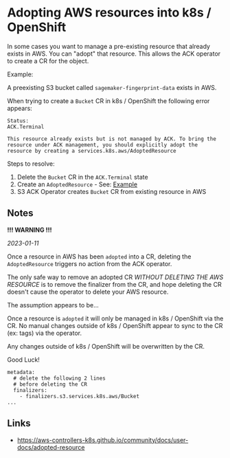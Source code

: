 # Adopting AWS resources into k8s / OpenShift

In some cases you want to manage a pre-existing resource that already exists in AWS. You can "adopt" that resource. This allows the ACK operator to create a CR for the object.

Example:

A preexisting S3 bucket called `sagemaker-fingerprint-data` exists in AWS.

When trying to create a `Bucket` CR in k8s / OpenShift the following error appears:

```
Status:
ACK.Terminal

This resource already exists but is not managed by ACK. To bring the resource under ACK management, you should explicitly adopt the resource by creating a services.k8s.aws/AdoptedResource
```

Steps to resolve:

1. Delete the `Bucket` CR in the `ACK.Terminal` state
1. Create an `AdoptedResource` - See: [Example](adopt-sagemaker-fingerprint-data-cr.yml)
1. S3 ACK Operator creates `Bucket` CR from existing resource in AWS

## Notes

**!!! WARNING !!!**

*2023-01-11*

Once a resource in AWS has been `adopted` into a CR, deleting the
`AdoptedResource` triggers no action from the ACK operator.

The only safe way to remove an adopted CR *WITHOUT DELETING THE AWS
RESOURCE* is to remove the finalizer
from the CR, and hope deleting the CR doesn't cause the operator
to delete your AWS resource.

The assumption appears to be...

Once a resource is `adopted` it will only
be managed in k8s / OpenShift via the CR. No manual changes outside of
k8s / OpenShift appear to sync to the CR (ex: tags) via the operator.

Any changes outside of k8s / OpenShift will be overwritten by the CR.

Good Luck!

```
metadata:
  # delete the following 2 lines
  # before deleting the CR
  finalizers:
    - finalizers.s3.services.k8s.aws/Bucket
...
```

## Links
- https://aws-controllers-k8s.github.io/community/docs/user-docs/adopted-resource